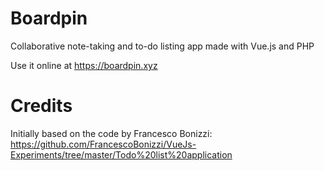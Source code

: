 # Boardpin
Collaborative note-taking and to-do listing app made with Vue.js and PHP

Use it online at https://boardpin.xyz

# Credits
Initially based on the code by Francesco Bonizzi: https://github.com/FrancescoBonizzi/VueJs-Experiments/tree/master/Todo%20list%20application
